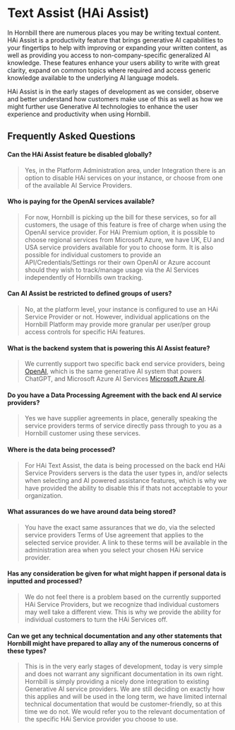 # Text Assist (HAi Assist)

In Hornbill there are numerous places you may be writing textual content.  HAi Assist is a productivity feature that brings generative AI capabilities to your fingertips to help with improving or expanding your written content, as well as providing you access to non-company-specific generalized AI knowledge.  These features enhance your users ability to write with great clarity, expand on common topics where required and access generic knowledge available to the underlying AI language models.

HAi Assist is in the early stages of development as we consider, observe and better understand how customers make use of this as well as how we might further use Generative AI technologies to enhance the user experience and productivity when using Hornbill. 


## Frequently Asked Questions

#### Can the HAi Assist feature be disabled globally? ###
> Yes, in the Platform Administration area, under Integration there is an option to disable HAi services on your instance, or choose from one of the available AI Service Providers. 

#### Who is paying for the OpenAI services available?
> For now, Hornbill is picking up the bill for these services, so for all customers, the usage of this feature is free of charge when using the OpenAI service provider. For HAi Premium option, it is possible to choose regional services from Microsoft Azure, we have UK, EU and USA service providers available for you to choose form.  It is also possible for individual customers to provide an API/Credentials/Settings ror their own OpenAI or Azure account should they wish to track/manage usage via the AI Services independently of Hornbills own tracking.

#### Can AI Assist be restricted to defined groups of users?
> No, at the platform level, your instance is configured to use an HAi Service Provider or not.  However, individual applications on the Hornbill Platform may provide more granular per user/per group access controls for specific HAi features.

#### What is the backend system that is powering this AI Assist feature?
> We currently support two specific back end service providers, being [OpenAI](https://openai.com/), which is the same generative AI system that powers ChatGPT, and Microsoft Azure AI Services [Microsoft Azure AI](https://azure.microsoft.com/en-us/solutions/ai/v).  

#### Do you have a Data Processing Agreement with the back end AI service providers?
> Yes we have supplier agreements in place, generally speaking the service providers terms of service directly pass through to you as a Hornbill customer using these services.  

#### Where is the data being processed?
> For HAi Text Assist, the data is being processed on the back end HAi Service Providers servers is the data the user types in, and/or selects when selecting and AI powered assistance features, which is why we have provided the ability to disable this if thats not acceptable to your organization. 

#### What assurances do we have around data being stored?
> You have the exact same assurances that we do, via the selected service providers Terms of Use agreement that applies to the selected service provider. A link to these terms will be available in the administration area when you select your chosen HAi service provider. 

#### Has any consideration be given for what might happen if personal data is inputted and processed?
> We do not feel there is a problem based on the currently supported HAi Service Providers, but we recognize thad individual customers may well take a different view.  This is why we provide the ability for individual customers to turn the HAi Services off.

#### Can we get any technical documentation and any other statements that Hornbill might have prepared to allay any of the numerous concerns of these types?
> This is in the very early stages of development, today is very simple and does not warrant any significant documentation in its own right.  Hornbill is simply providing a nicely done integration to existing Generative AI service providers. We are still deciding on exactly how this applies and will be used in the long term, we have limited internal technical documentation that would be customer-friendly, so at this time we do not. We would refer you to the relevant documentation of the specific HAi Service provider you choose to use.

